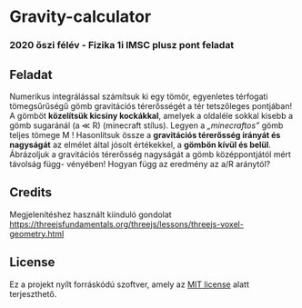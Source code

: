 # Gravity-calculator

### 2020 őszi félév - Fizika 1i IMSC plusz pont feladat

## Feladat

Numerikus integrálással számítsuk ki egy tömör, egyenletes térfogati tömegsűrűségű gömb gravitációs térerősségét a tér tetszőleges pontjában! 
A gömböt **közelítsük kicsiny kockákkal**, amelyek a oldaléle sokkal kisebb a gömb sugaránál (a ≪ R) (minecraft stílus). 
Legyen a *„minecraftos”* gömb teljes tömege M ! 
Hasonlítsuk össze a **gravitációs térerősség irányát és nagyságát** az elmélet által jósolt értékekkel, a **gömbön kívül és belül**. 
Ábrázoljuk a gravitációs térerősség nagyságát a gömb középpontjától mért távolság függ- vényében! Hogyan függ az eredmény az a/R aránytól?


## Credits

Megjelenítéshez használt kiinduló gondolat
https://threejsfundamentals.org/threejs/lessons/threejs-voxel-geometry.html

## License

Ez a projekt nyílt forráskódú szoftver, amely az [MIT license](https://opensource.org/licenses/MIT) alatt terjeszthető.
